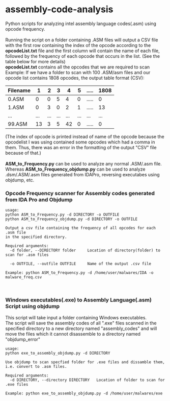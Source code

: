 # assembly-code-analysis
Python scripts for analyzing intel assembly language codes(.asm) using opcode frequency.   
<br />
Running the script on a folder containing .ASM files will output a CSV file with the first row containing the index of the opcode according to the **opcodeList.txt** file and the first column will contain the name of each file, followed by the frequency of each opcode that occurs in the list. (See the table below for more details)
<br />
**opcodeList.txt** contains all the opcodes that we are required to scan
<br />
Example: If we have a folder to scan with 100 .ASM/asm files and our opcode list contains 1808 opcodes, 
the output table format (CSV):

Filename| 1 | 2 | 3 | 4 | 5 | ..... | 1808  
 --- | --- | --- | --- | --- | --- | --- | ---  
0.ASM | 0 | 0 | 5 | 4 | 0 | ..... | 0  
1.ASM | 0 | 3 | 0 | 2 | 1 | ..... | 13  
... | ... | ... | ... | ... | ... | ... | ...  
99.ASM | 13 | 3 | 5 | 42 | 0 | ..... | 0  
  

(The index of opcode is printed instead of name of the opcode because the opcodelist I was using contained some opcodes which had a comma in them. Thus, there was an error in the formatting of the output "CSV" file because of that.)
<br />
<br />
**ASM_to_Frequency.py** can be used to analyze any normal .ASM/.asm file.  
Whereas **ASM_to_Frequency_objdump.py** can be used to analyze .dsm/.ASM/.asm files generated from IDAPro, reversing executabes using objdump, etc.
<br />
### Opcode Frequency scanner for Assembly codes generated from IDA Pro and Objdump

```
usage:
python ASM_to_Frequency.py -d DIRECTORY -o OUTFILE
python ASM_to_Frequency_objdump.py -d DIRECTORY -o OUTFILE

Output a csv file containing the frequency of all opcodes for each .asm file
in the specified directory.

Required arguments:
  -d folder, --DIRECTORY folder		Location of directory(folder) to scan for .asm files
                        
  -o OUTFILE, --outfile OUTFILE		Name of the output .csv file

Example: python ASM_to_Frequency.py -d /home/user/malwares/IDA -o malware_freq.csv

```

<br />

### Windows executables(.exe) to Assembly Language(.asm) Script using objdump
This script will take input a folder containing Windows executables.  
The script will save the assembly codes of all ".exe" files scanned in the specified directory to a new directory named "assembly_codes" and will move the files which it cannot disassemble to a directory named "objdump_error"

```
usage:
python exe_to_assembly_objdump.py -d DIRECTORY

Use objdump to scan specfied folder for .exe files and dissamble them, i.e. convert to .asm files.

Required arguments:
  -d DIRECTORY, --directory DIRECTORY	Location of folder to scan for .exe files

Example: python exe_to_assembly_objdump.py -d /home/user/malwares/exe
```



